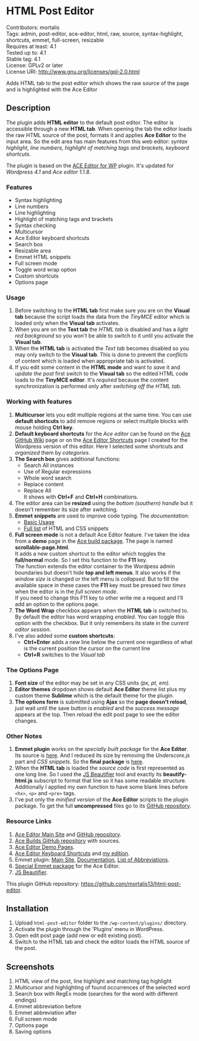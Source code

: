# HTML Post Editor
Contributors: mortalis<br>
Tags: admin, post-editor, ace-editor, html, raw, source, syntax-highlight, shortcuts, emmet, full-screen, resizable<br>
Requires at least: 4.1<br>
Tested up to: 4.1<br>
Stable tag: 4.1<br>
License: GPLv2 or later<br>
License URI: http://www.gnu.org/licenses/gpl-2.0.html

Adds HTML tab to the post editor which shows the raw source of the page and is highlighted with the Ace Editor


## Description

The plugin adds **HTML editor** to the default post editor. The editor is accessible through a new **HTML tab**. When opening the tab the editor loads the raw HTML source of the post, formats it and applies **Ace Editor** to the input area. So the edit area has main features from this web editor: *syntax highlight, line numbers, highlight of matching tags and brackets, keyboard shortcuts*.

The plugin is based on the [ACE Editor for WP](https://wordpress.org/plugins/ace-editor-for-wp/) plugin. It's updated for *Wordpress 4.1* and *Ace editor 1.1.8*.


### Features

- Syntax highlighting
- Line numbers
- Line highlighting
- Highlight of matching tags and brackets
- Syntax checking
- Multicursor
- Ace Editor keyboard shortcuts
- Search box
- Resizable area
- Emmet HTML snippets
- Full screen mode
- Toggle word wrap option
- Custom shortcuts
- Options page


### Usage
  
1. Before switching to the **HTML tab** first make sure you are on the **Visual tab** because the script loads the data from the *TinyMCE* editor which is loaded only when the **Visual tab** activates. 
2. When you are on the **Text tab** the *HTML tab* is disabled and has a *light red background* so you won't be able to switch to it until you activate the **Visual tab**. 
3. When the **HTML tab** is activated the *Text tab* becomes disabled so you may only switch to the **Visual tab**. This is done to prevent the *conflicts* of content which is loaded when appropriate tab is activated.
4. If you edit some content in the **HTML mode** and want to *save* it and *update the post* first switch to the **Visual tab** so the edited HTML code loads to the **TinyMCE editor**. It's *required* because the content synchronization is performed only after *switching off the HTML tab*.


### Working with features
  
1. **Multicursor** lets you edit multiple regions at the same time. You can use **default shortcuts** to add remove regions or select multiple blocks with mouse holding **Ctrl key**.
2. **Default keyboard shortcuts** for the *Ace editor* can be found on the [Ace GitHub Wiki](https://github.com/ajaxorg/ace/wiki/Default-Keyboard-Shortcuts) page or on the [Ace Editor Shortcuts](http://pcadvice.co.nf/blog/ace-editor-shortcuts/) page I created for the Wordpress version of this editor. Here I selected some shortcuts and *organized* them by *categories*.
3. **The Search box** gives additional functions:
    - Search All instances
    - Use of Regular expressions
    - Whole word search
    - Replace content
    - Replace All  
It shows with **Ctrl+F** and **Ctrl+H** combinations.
4. The editor area can be **resized** using the *bottom (southern) handle* but it doesn't remember its size after switching.
5. **Emmet snippets** are used to improve code typing. The *documentation*: 
    - [Basic Usage](http://docs.emmet.io/abbreviations/)
    - [Full list](http://docs.emmet.io/cheat-sheet) of HTML and CSS snippets
6. **Full screen mode** is not a default Ace Editor feature. I've taken the idea from a **demo** page in the [Ace build package](https://github.com/ajaxorg/ace-builds/tree/master/demo). The page is named **scrollable-page.html**.  
It adds a new custom shortcut to the editor which toggles the **full/normal** mode. So I set this function to the **F11** key.  
The function extends the editor container to the Wordpess admin boundaries but doesn't hide **top and left menus**. It also works if the *window size* is changed or the left menu is *collapsed*. But to fill the available space in these cases the **F11** key must be pressed *two times* when the editor is in the *full screen mode*.  
If you need to change this F11 key to other write me a request and I'll add an option to the options page.
7. **The Word Wrap** checkbox appears when the **HTML tab** is switched to. By default the editor has word wrapping *enabled*. You can toggle this option with the checkbox. But it only remembers its state in the *current editor session*.
8. I've also added some **custom shortcuts**:
    - **Ctrl+Enter** adds a new line below the current one regardless of what is the current position the cursor on the current line
    - **Ctrl+R** switches to the *Visual tab*


### The Options Page
  
1. **Font size** of the editor may be set in any CSS units *(px, pt, em)*.
2. **Editor themes** dropdown shows default **Ace Editor** theme list plus my custom theme **Sublime** which is the default theme for the plugin.
3. **The options form** is submitted using **Ajax** so the **page doesn't reload**, just wait until the save button is *enabled* and the *success message* appears at the top. Then reload the edit post page to see the editor changes.


### Other Notes

1. **Emmet plugin** works on the *specially built package* for the **Ace Editor**. Its source is [here](https://github.com/cloud9ide/emmet-core). And I reduced its size by removing the *Underscore.js* part and *CSS snippets*. So the **final package** is [here](https://github.com/mortalis13/emmet-for-ace-css).
2. When the **HTML tab** is loaded the *source code* is first represented as one long line. So I used the [JS Beautifier](https://github.com/beautify-web/js-beautify/tree/master/js) tool and exactly its **beautify-html.js** subscript to format that line so it has some readable structure. Additionally I applied my own function to have some blank lines before `<hx>`, `<p>` and `<pre>` tags.
3. I've put only the *minified version* of the **Ace Editor** scripts to the plugin package. To get the full **uncompressed** files go to its [GitHub repository](https://github.com/ajaxorg/ace-builds).

### Resource Links

1. [Ace Editor Main Site](http://ace.c9.io) and [GitHub repository](https://github.com/ajaxorg/ace).
2. [Ace Builds GitHub repository](https://github.com/ajaxorg/ace-builds) with sources.
3. [Ace Editor Demo Pages](https://github.com/ajaxorg/ace-builds/tree/master/demo).
4. [Ace Editor Keyboard Shortcuts](https://github.com/ajaxorg/ace/wiki/Default-Keyboard-Shortcuts) and [my edition](http://pcadvice.co.nf/blog/ace-editor-shortcuts).
5. Emmet plugin: [Main Site](http://emmet.io), [Documentation](http://docs.emmet.io), [List of Abbreviations](http://docs.emmet.io/cheat-sheet).
6. [Special Emmet package](https://github.com/mortalis13/emmet-for-ace-css) for the Ace Editor.
7. [JS Beautifier](https://github.com/beautify-web/js-beautify/tree/master/js).

This plugin GitHub repository: https://github.com/mortalis13/html-post-editor.


## Installation

1. Upload `html-post-editor` folder to the `/wp-content/plugins/` directory.
2. Activate the plugin through the 'Plugins' menu in WordPress.
3. Open edit post page (add new or edit existing post).
4. Switch to the HTML tab and check the editor loads the HTML source of the post.


## Screenshots

1. HTML view of the post, line highlight and matching tag highlight
2. Multicursor and highlighting of found occurrences of the selected word
3. Search box with RegEx mode (searches for the word with different endings)
4. Emmet abbreviation before
5. Emmet abbreviation after
6. Full screen mode
7. Options page
8. Saving options
